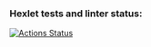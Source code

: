 ### Hexlet tests and linter status:
[![Actions Status](https://github.com/Bookworm47/java-project-99/actions/workflows/hexlet-check.yml/badge.svg)](https://github.com/Bookworm47/java-project-99/actions)